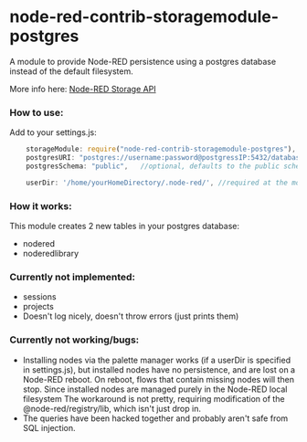 # node-red-contrib-storagemodule-postgres
A module to provide Node-RED persistence using a postgres database instead of the default filesystem.

More info here: [Node-RED Storage API](https://nodered.org/docs/api/storage/)

### How to use:
Add to your settings.js:
``` js
    storageModule: require("node-red-contrib-storagemodule-postgres"),
    postgresURI: "postgres://username:password@postgressIP:5432/database",
    postgresSchema: "public",   //optional, defaults to the public schema

    userDir: '/home/yourHomeDirectory/.node-red/', //required at the moment to install nodes via the palette manager
```

### How it works:
This module creates 2 new tables in your postgres database:
- nodered
- noderedlibrary

### Currently not implemented:
- sessions
- projects
- Doesn't log nicely, doesn't throw errors (just prints them)

### Currently not working/bugs:
- Installing nodes via the palette manager works (if a userDir is specified in settings.js), but installed nodes have no persistence, and are lost on a Node-RED reboot. On reboot, flows that contain missing nodes will then stop. Since installed nodes are managed purely in the Node-RED local filesystem The workaround is not pretty, requiring modification of the @node-red/registry/lib, which isn't just drop in.
- The queries have been hacked together and probably aren't safe from SQL injection.